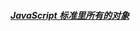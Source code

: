 ##### [JavaScript 标准里所有的对象](https://github.com/luobolin/Frontend-01-Template/blob/master/week01/JavaScriptObject.xmind)
